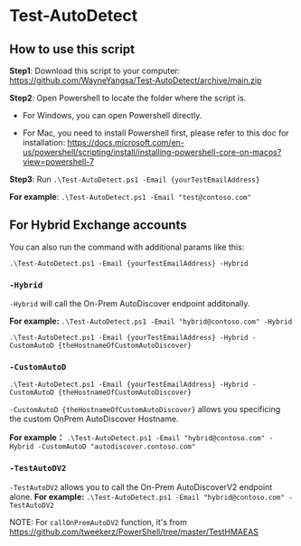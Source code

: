 # Test-AutoDetect

## How to use this script
**Step1**: Download this script to your computer: https://github.com/WayneYangsa/Test-AutoDetect/archive/main.zip

**Step2**: Open Powershell to locate the folder where the script is.

- For Windows, you can open Powershell directly. 

- For Mac, you need to install Powershell first, please refer to this doc for installation: https://docs.microsoft.com/en-us/powershell/scripting/install/installing-powershell-core-on-macos?view=powershell-7

**Step3**: Run `.\Test-AutoDetect.ps1 -Email {yourTestEmailAddress}`

**For example**: `.\Test-AutoDetect.ps1 -Email "test@contoso.com"`

## For Hybrid Exchange accounts

You can also run the command with additional params like this:

`.\Test-AutoDetect.ps1 -Email {yourTestEmailAddress} -Hybrid` 

### `-Hybrid`

`-Hybrid` will call the On-Prem AutoDiscover endpoint additonally.

**For example:** `.\Test-AutoDetect.ps1 -Email "hybrid@contoso.com" -Hybrid`

`.\Test-AutoDetect.ps1 -Email {yourTestEmailAddress} -Hybrid -CustomAutoD {theHostnameOfCustomAutoDiscover}` 

### `-CustomAutoD`

`.\Test-AutoDetect.ps1 -Email {yourTestEmailAddress} -Hybrid -CustomAutoD {theHostnameOfCustomAutoDiscover}` 

`-CustomAutoD {theHostnameOfCustomAutoDiscover}` allows you specificing the custom OnPrem AutoDiscover Hostname.

**For example：** `.\Test-AutoDetect.ps1 -Email "hybrid@contoso.com" -Hybrid -CustomAutoD "autodiscover.contoso.com"`

### `-TestAutoDV2`

`-TestAutoDV2` allows you to call the On-Prem AutoDiscoverV2 endpoint alone.
**For example:**  `.\Test-AutoDetect.ps1 -Email "hybrid@contoso.com" -TestAutoDV2`

NOTE: For `callOnPremAutoDV2` function, it's from https://github.com/tweekerz/PowerShell/tree/master/TestHMAEAS